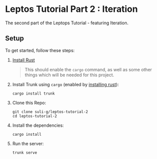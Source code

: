 # Leptos Tutorial Part 2 : Iteration

The second part of the Leptops Tutorial - featuring Iteration.

## Setup

To get started, follow these steps:

1. [Install Rust](^1)
    > This should enable the `cargo` command, as well as some other things which will be needed for this project.

2. Install Trunk using `cargo` (enabled by [installing rust]()):

    ```shell
    cargo install trunk
    ```

3. Clone this Repo:

    ```shell
    git clone suli-g/leptos-tutorial-2
    cd leptos-tutorial-2
    ```

4. Install the dependencies:

    ```
    cargo install

    ```

5. Run the server:

    ```
    trunk serve
    ```
